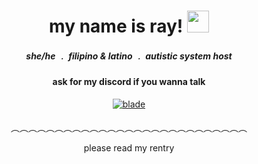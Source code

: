 <div align="center">
<h1 align="center"> my name is ray! <img width="35" src="https://media.tenor.com/iI831B4uE24AAAAi/sunday-hsr-sunday.gif?width=992&height=992"> </h1>
<h5 align="center"> she/he ﹒ filipino & latino ﹒ autistic system host </h5>
<h4 align="center"> ask for my discord if you wanna talk </h4>
</div>

<div align="center">
  <a href="https://balladeering.github.io/balladeering/">
  <img  src="https://media1.tenor.com/m/_isUhD_EIecAAAAd/sunday-sunday-hsr.gif"
       alt="blade" /></a>
  
<h4 align="center"> </h4>

  ︵︵︵︵︵︵︵︵︵︵︵︵︵︵︵︵︵︵︵︵︵︵︵︵︵︵︵


<h10 align="center"> please read my rentry </h10>
</div>
